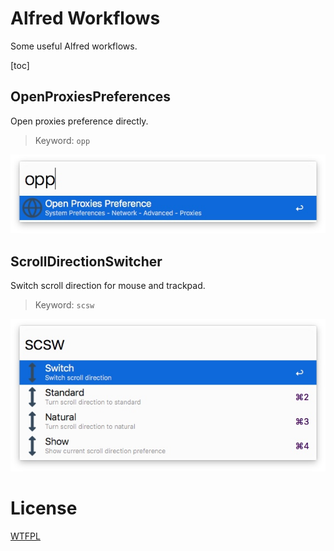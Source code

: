 # Alfred Workflows
Some useful Alfred workflows.

[toc]


## OpenProxiesPreferences
Open proxies preference directly.
> Keyword: `opp`
 
![](media/OpenProxiesPreferences.jpg)

## ScrollDirectionSwitcher
Switch scroll direction for mouse and trackpad.
> Keyword: `scsw`  

![](media/ScrollDirectionSwitcher.jpg)

# License
[WTFPL](http://www.wtfpl.net/)


